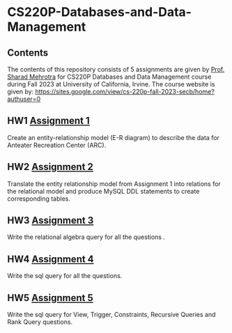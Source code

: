 # CS220P-Databases-and-Data-Management
## Contents
The contents of this repository consists of 5 assignments are given by [Prof. Sharad Mehrotra](https://ics.uci.edu/~sharad/) for CS220P Databases and Data Management course during Fall 2023 at University of California, Irvine. The course website is given by: https://sites.google.com/view/cs-220p-fall-2023-secb/home?authuser=0
## HW1 [Assignment 1](HW1/220P%20Assignment%201.pdf)
Create an entity-relationship model (E-R diagram) to describe the data for Anteater Recreation Center (ARC).
## HW2 [Assignment 2](HW2/220P%20Assignment%202.pdf)
Translate the entity relationship model from Assignment 1 into relations for the relational model and produce MySQL DDL statements to create corresponding tables.
## HW3 [Assignment 3](HW3/220P%20Assignment%203.pdf)
Write the relational algebra query for all the questions .
## HW4 [Assignment 4](HW4/220%20P%20Assignment%204.pdf)
Write the sql query for all the questions.
## HW5 [Assignment 5](HW5/Assignment%205.pdf)
Write the sql query for View, Trigger, Constraints, Recursive Queries and Rank Query questions.
